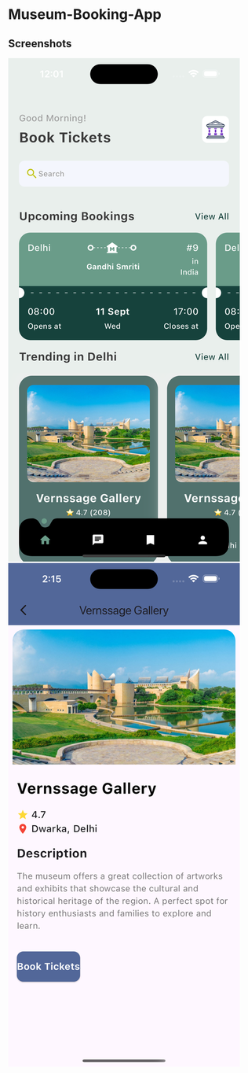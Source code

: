 # Museum-Booking-App
## Screenshots
![Screenshot 1](Screenshots/1.png)
![Screenshot 2](Screenshots/2.png)
